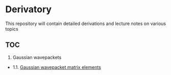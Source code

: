 # Derivatory
This repository will contain detailed derivations and lecture notes on various topics


## TOC

1. Gaussian wavepackets
 * 1.1. [Gaussian wavepacket matrix elements](1_gaussian_wavepackets/1_matrix_elements)

